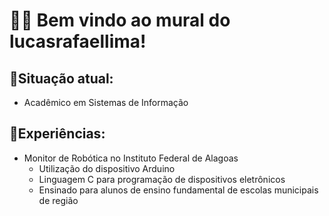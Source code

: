 # 👨‍💻 Bem vindo ao mural do lucasrafaellima!

## 📰Situação atual:

- Acadêmico em Sistemas de Informação

## 📖Experiências:

- Monitor de Robótica no Instituto Federal de Alagoas
    - Utilização do dispositivo Arduino
    - Linguagem C para programação de dispositivos eletrônicos
    - Ensinado para alunos de ensino fundamental de escolas municipais de região

